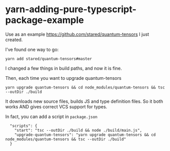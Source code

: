 # yarn-adding-pure-typescript-package-example

Use as an example https://github.com/stared/quantum-tensors I just created.

I've found one way to go:
```
yarn add stared/quantum-tensors#master
```

I changed a few things in build paths, and now it is fine.

Then, each time you want to upgrade quantum-tensors
```
yarn upgrade quantum-tensors && cd node_modules/quantum-tensors && tsc --outDir ./build
```
It downloads new source files, builds JS and type definition files. So it both works AND gives correct VCS support for types.

In fact, you can add a script in `package.json`

```
  "scripts": {
    "start": "tsc --outDir ./build && node ./build/main.js",
    "upgrade-quantum-tensors": "yarn upgrade quantum-tensors && cd node_modules/quantum-tensors && tsc --outDir ./build"
  }
  ```
